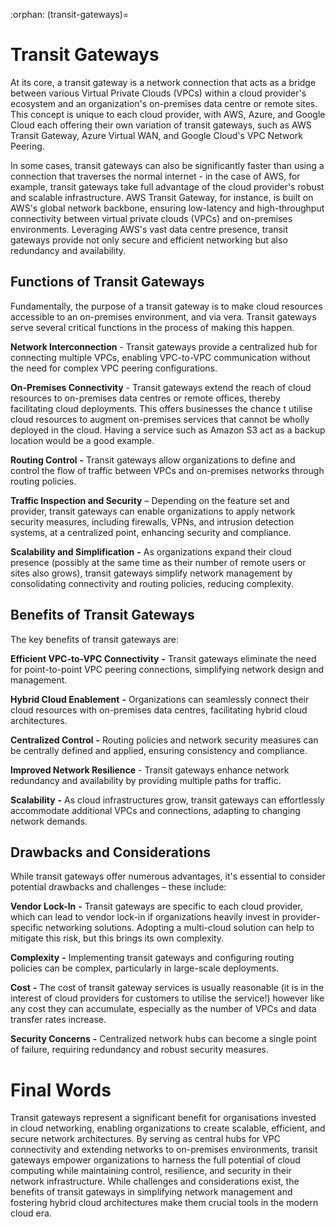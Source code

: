 :orphan:
(transit-gateways)=

# Transit Gateways

At its core, a transit gateway is a network connection that acts as a bridge between various Virtual Private Clouds (VPCs) within a cloud provider's ecosystem and an organization's on-premises data centre or remote sites. This concept is unique to each cloud provider, with AWS, Azure, and Google Cloud each offering their own variation of transit gateways, such as AWS Transit Gateway, Azure Virtual WAN, and Google Cloud's VPC Network Peering.

In some cases, transit gateways can also be significantly faster than using a connection that traverses the normal internet - in the case of AWS, for example, transit gateways take full advantage of the cloud provider's robust and scalable infrastructure. AWS Transit Gateway, for instance, is built on AWS's global network backbone, ensuring low-latency and high-throughput connectivity between virtual private clouds (VPCs) and on-premises environments. Leveraging AWS's vast data centre presence, transit gateways provide not only secure and efficient networking but also redundancy and availability.

 

## Functions of Transit Gateways

Fundamentally, the purpose of a transit gateway is to make cloud resources accessible to an on-premises environment, and via vera. Transit gateways serve several critical functions in the process of making this happen.

**Network Interconnection** - Transit gateways provide a centralized hub for connecting multiple VPCs, enabling VPC-to-VPC communication without the need for complex VPC peering configurations.

**On-Premises Connectivity** - Transit gateways extend the reach of cloud resources to on-premises data centres or remote offices, thereby facilitating cloud deployments. This offers businesses the chance t utilise cloud resources to augment on-premises services that cannot be wholly deployed in the cloud. Having a service such as Amazon S3 act as a backup location would be a good example. 

**Routing Control** **-** Transit gateways allow organizations to define and control the flow of traffic between VPCs and on-premises networks through routing policies.

**Traffic Inspection and Security** – Depending on the feature set and provider, transit gateways can enable organizations to apply network security measures, including firewalls, VPNs, and intrusion detection systems, at a centralized point, enhancing security and compliance.

**Scalability and Simplification** **-** As organizations expand their cloud presence (possibly at the same time as their number of remote users or sites also grows), transit gateways simplify network management by consolidating connectivity and routing policies, reducing complexity.

 

## Benefits of Transit Gateways

The key benefits of transit gateways are: 

**Efficient VPC-to-VPC Connectivity** **-** Transit gateways eliminate the need for point-to-point VPC peering connections, simplifying network design and management.

**Hybrid Cloud Enablement** **-** Organizations can seamlessly connect their cloud resources with on-premises data centres, facilitating hybrid cloud architectures.

**Centralized Control** **-** Routing policies and network security measures can be centrally defined and applied, ensuring consistency and compliance.

**Improved Network Resilience** - Transit gateways enhance network redundancy and availability by providing multiple paths for traffic.

**Scalability** **-** As cloud infrastructures grow, transit gateways can effortlessly accommodate additional VPCs and connections, adapting to changing network demands.

 

## Drawbacks and Considerations

While transit gateways offer numerous advantages, it's essential to consider potential drawbacks and challenges – these include: 

**Vendor Lock-In** **-** Transit gateways are specific to each cloud provider, which can lead to vendor lock-in if organizations heavily invest in provider-specific networking solutions. Adopting a multi-cloud solution can help to mitigate this risk, but this brings its own complexity. 

**Complexity** **-** Implementing transit gateways and configuring routing policies can be complex, particularly in large-scale deployments.

**Cost** **-** The cost of transit gateway services is usually reasonable (it is in the interest of cloud providers for customers to utilise the service!) however like any cost they can accumulate, especially as the number of VPCs and data transfer rates increase.

**Security Concerns** **-** Centralized network hubs can become a single point of failure, requiring redundancy and robust security measures.

# Final Words

Transit gateways represent a significant benefit for organisations invested in cloud networking, enabling organizations to create scalable, efficient, and secure network architectures. By serving as central hubs for VPC connectivity and extending networks to on-premises environments, transit gateways empower organizations to harness the full potential of cloud computing while maintaining control, resilience, and security in their network infrastructure. While challenges and considerations exist, the benefits of transit gateways in simplifying network management and fostering hybrid cloud architectures make them crucial tools in the modern cloud era.

